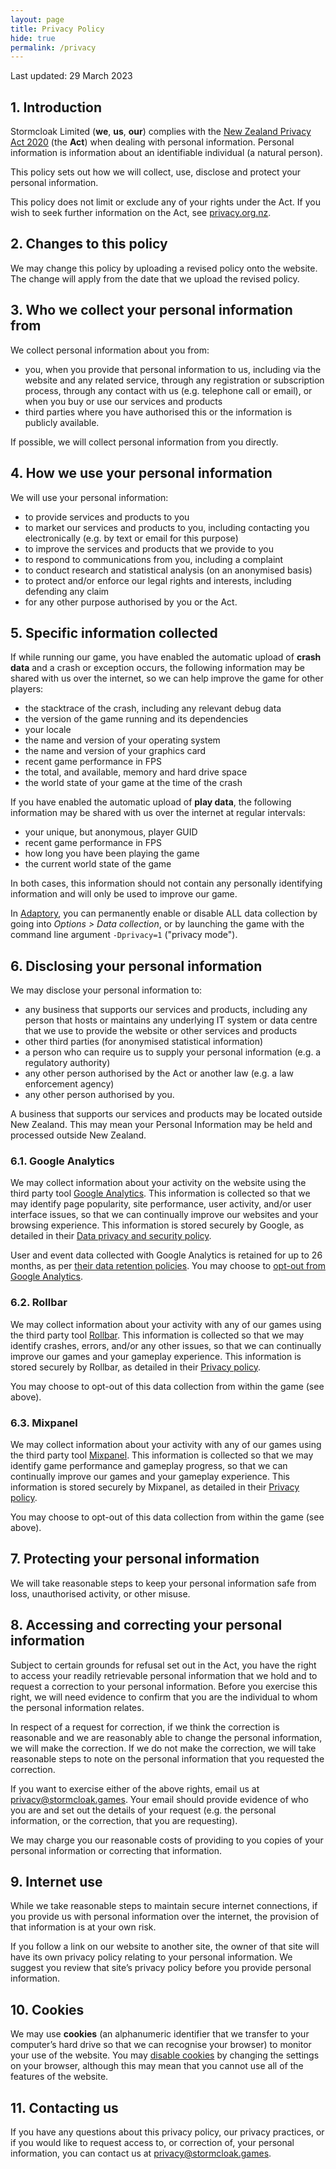 ```yaml
---
layout: page
title: Privacy Policy
hide: true
permalink: /privacy
---
```


Last updated: 29 March 2023

## 1. Introduction

Stormcloak Limited (**we**, **us**, **our**) complies with the [New Zealand Privacy Act 2020](https://www.legislation.govt.nz/act/public/2020/0031/latest/LMS23223.html) (the **Act**) when dealing with personal information.  Personal information is information about an identifiable individual (a natural person).

This policy sets out how we will collect, use, disclose and protect your personal information.

This policy does not limit or exclude any of your rights under the Act.  If you wish to seek further information on the Act, see [privacy.org.nz](https://privacy.org.nz).

## 2. Changes to this policy

We may change this policy by uploading a revised policy onto the website.  The change will apply from the date that we upload the revised policy.

## 3. Who we collect your personal information from

We collect personal information about you from:

- you, when you provide that personal information to us, including via the website and any related service, through any registration or subscription process, through any contact with us (e.g. telephone call or email), or when you buy or use our services and products
- third parties where you have authorised this or the information is publicly available.

If possible, we will collect personal information from you directly.

## 4. How we use your personal information

We will use your personal information:

- to provide services and products to you
- to market our services and products to you, including contacting you electronically (e.g. by text or email for this purpose)
- to improve the services and products that we provide to you
- to respond to communications from you, including a complaint
- to conduct research and statistical analysis (on an anonymised basis)
- to protect and/or enforce our legal rights and interests, including defending any claim
- for any other purpose authorised by you or the Act.

## 5. Specific information collected

If while running our game, you have enabled the automatic upload of **crash data** and a crash or exception occurs,
the following information may be shared with us over the internet, so we can help improve the game for other players:

- the stacktrace of the crash, including any relevant debug data
- the version of the game running and its dependencies
- your locale
- the name and version of your operating system
- the name and version of your graphics card
- recent game performance in FPS
- the total, and available, memory and hard drive space
- the world state of your game at the time of the crash

If you have enabled the automatic upload of **play data**, the following information may be shared with us over the internet at regular intervals:

- your unique, but anonymous, player GUID
- recent game performance in FPS
- how long you have been playing the game
- the current world state of the game

In both cases, this information should not contain any personally identifying information and will only be used to improve our game.

In [Adaptory](https://adaptorygame.com), you can permanently enable or disable ALL data collection by going into _Options > Data collection_, or by launching the game with the command line argument `-Dprivacy=1` ("privacy mode").

## 6. Disclosing your personal information

We may disclose your personal information to:

- any business that supports our services and products, including any person that hosts or maintains any underlying IT system or data centre that we use to provide the website or other services and products
- other third parties (for anonymised statistical information)
- a person who can require us to supply your personal information (e.g. a regulatory authority)
- any other person authorised by the Act or another law (e.g. a law enforcement agency)
- any other person authorised by you.

A business that supports our services and products may be located outside New Zealand. This may mean your Personal Information may be held and processed outside New Zealand.

### 6.1. Google Analytics

We may collect information about your activity on the website using the third party tool [Google Analytics](https://analytics.google.com). This information is collected so that we may identify page popularity, site performance, user activity, and/or user interface issues, so that we can continually improve our websites and your browsing experience. This information is stored securely by Google, as detailed in their [Data privacy and security policy](https://support.google.com/analytics/answer/6004245).

User and event data collected with Google Analytics is retained for up to 26 months, as per [their data retention policies](https://support.google.com/analytics/answer/7667196). You may choose to [opt-out from Google Analytics](https://tools.google.com/dlpage/gaoptout).

### 6.2. Rollbar

We may collect information about your activity with any of our games using the third party tool [Rollbar](https://rollbar.com/). This information is collected so that we may identify  crashes, errors, and/or any other issues, so that we can continually improve our games and your gameplay experience. This information is stored securely by Rollbar, as detailed in their [Privacy policy](https://docs.rollbar.com/docs/privacy-policy).

You may choose to opt-out of this data collection from within the game (see above).

### 6.3. Mixpanel

We may collect information about your activity with any of our games using the third party tool [Mixpanel](https://mixpanel.com/). This information is collected so that we may identify game performance and gameplay progress, so that we can continually improve our games and your gameplay experience. This information is stored securely by Mixpanel, as detailed in their [Privacy policy](https://mixpanel.com/legal/privacy-policy/).

You may choose to opt-out of this data collection from within the game (see above).

## 7. Protecting your personal information

We will take reasonable steps to keep your personal information safe from loss, unauthorised activity, or other misuse.

## 8. Accessing and correcting your personal information

Subject to certain grounds for refusal set out in the Act, you have the right to access your readily retrievable personal information that we hold and to request a correction to your personal information.  Before you exercise this right, we will need evidence to confirm that you are the individual to whom the personal information relates.

In respect of a request for correction, if we think the correction is reasonable and we are reasonably able to change the personal information, we will make the correction.  If we do not make the correction, we will take reasonable steps to note on the personal information that you requested the correction.

If you want to exercise either of the above rights, email us at [privacy@stormcloak.games](mailto:privacy@stormcloak.games). Your email should provide evidence of who you are and set out the details of your request (e.g. the personal information, or the correction, that you are requesting).

We may charge you our reasonable costs of providing to you copies of your personal information or correcting that information.

## 9. Internet use

While we take reasonable steps to maintain secure internet connections, if you provide us with personal information over the internet, the provision of that information is at your own risk.

If you follow a link on our website to another site, the owner of that site will have its own privacy policy relating to your personal information.  We suggest you review that site’s privacy policy before you provide personal information.

## 10. Cookies

We may use **cookies** (an alphanumeric identifier that we transfer to your computer’s hard drive so that we can recognise your browser) to monitor your use of the website. You may [disable cookies](https://cookiesandyou.com) by changing the settings on your browser, although this may mean that you cannot use all of the features of the website.

## 11. Contacting us

If you have any questions about this privacy policy, our privacy practices, or if you would like to request access to, or correction of, your personal information, you can contact us at [privacy@stormcloak.games](mailto:privacy@stormcloak.games).
